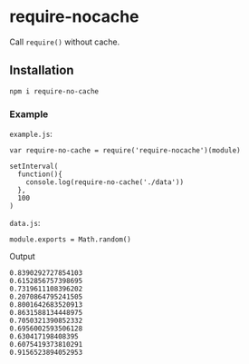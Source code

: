 # require-nocache

Call `require()` without cache.

## Installation

    npm i require-no-cache

### Example

`example.js`:

    var require-no-cache = require('require-nocache')(module)

    setInterval(
      function(){
        console.log(require-no-cache('./data'))
      },
      100
    )

`data.js`:

    module.exports = Math.random()

Output

    0.8390292727854103
    0.6152856757398695
    0.7319611108396202
    0.2070864795241505
    0.8001642683520913
    0.8631588134448975
    0.7050321390852332
    0.6956002593506128
    0.630417198408395
    0.6075419373810291
    0.9156523894052953
